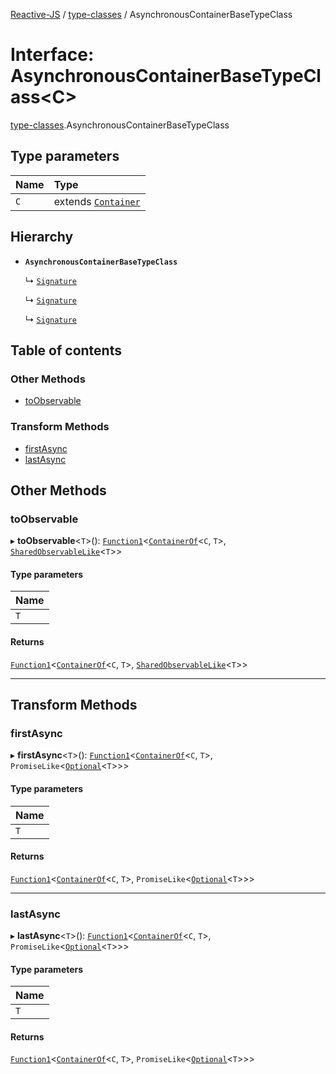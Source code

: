 [Reactive-JS](../README.md) / [type-classes](../modules/type_classes.md) / AsynchronousContainerBaseTypeClass

# Interface: AsynchronousContainerBaseTypeClass<C\>

[type-classes](../modules/type_classes.md).AsynchronousContainerBaseTypeClass

## Type parameters

| Name | Type |
| :------ | :------ |
| `C` | extends [`Container`](types.Container.md) |

## Hierarchy

- **`AsynchronousContainerBaseTypeClass`**

  ↳ [`Signature`](EventSource.Signature.md)

  ↳ [`Signature`](Promise.Signature.md)

  ↳ [`Signature`](Store.Signature.md)

## Table of contents

### Other Methods

- [toObservable](type_classes.AsynchronousContainerBaseTypeClass.md#toobservable)

### Transform Methods

- [firstAsync](type_classes.AsynchronousContainerBaseTypeClass.md#firstasync)
- [lastAsync](type_classes.AsynchronousContainerBaseTypeClass.md#lastasync)

## Other Methods

### toObservable

▸ **toObservable**<`T`\>(): [`Function1`](../modules/functions.md#function1)<[`ContainerOf`](../modules/types.md#containerof)<`C`, `T`\>, [`SharedObservableLike`](types.SharedObservableLike.md)<`T`\>\>

#### Type parameters

| Name |
| :------ |
| `T` |

#### Returns

[`Function1`](../modules/functions.md#function1)<[`ContainerOf`](../modules/types.md#containerof)<`C`, `T`\>, [`SharedObservableLike`](types.SharedObservableLike.md)<`T`\>\>

___

## Transform Methods

### firstAsync

▸ **firstAsync**<`T`\>(): [`Function1`](../modules/functions.md#function1)<[`ContainerOf`](../modules/types.md#containerof)<`C`, `T`\>, `PromiseLike`<[`Optional`](../modules/functions.md#optional)<`T`\>\>\>

#### Type parameters

| Name |
| :------ |
| `T` |

#### Returns

[`Function1`](../modules/functions.md#function1)<[`ContainerOf`](../modules/types.md#containerof)<`C`, `T`\>, `PromiseLike`<[`Optional`](../modules/functions.md#optional)<`T`\>\>\>

___

### lastAsync

▸ **lastAsync**<`T`\>(): [`Function1`](../modules/functions.md#function1)<[`ContainerOf`](../modules/types.md#containerof)<`C`, `T`\>, `PromiseLike`<[`Optional`](../modules/functions.md#optional)<`T`\>\>\>

#### Type parameters

| Name |
| :------ |
| `T` |

#### Returns

[`Function1`](../modules/functions.md#function1)<[`ContainerOf`](../modules/types.md#containerof)<`C`, `T`\>, `PromiseLike`<[`Optional`](../modules/functions.md#optional)<`T`\>\>\>
